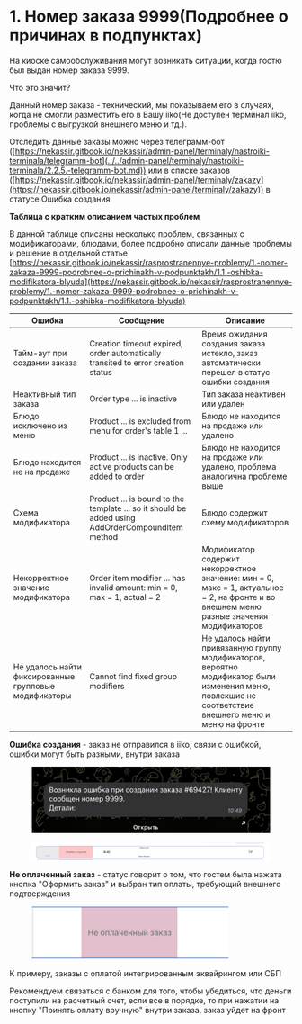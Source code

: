 # 1. Номер заказа 9999(Подробнее о причинах в подпунктах)

На киоске самообслуживания могут возникать ситуации, когда гостю был выдан номер заказа 9999.&#x20;

Что это значит?&#x20;

Данный номер заказа - технический, мы показываем его в случаях, когда не смогли разместить его в Вашу iiko(Не доступен терминал iiko, проблемы с выгрузкой внешнего меню и тд.).&#x20;



Отследить данные заказы можно через телеграмм-бот ([https://nekassir.gitbook.io/nekassir/admin-panel/terminaly/nastroiki-terminala/telegramm-bot](../../admin-panel/terminaly/nastroiki-terminala/2.2.5.-telegramm-bot.md)) или в списке заказов ([https://nekassir.gitbook.io/nekassir/admin-panel/terminaly/zakazy](https://nekassir.gitbook.io/nekassir/admin-panel/terminaly/zakazy)) в статусе Ошибка создания&#x20;

**Таблица с кратким описанием частых проблем**

В данной таблице описаны несколько проблем, связанных с модификаторами, блюдами, более подробно описали данные проблемы и решение в отдельной статье\
[https://nekassir.gitbook.io/nekassir/rasprostranennye-problemy/1.-nomer-zakaza-9999-podrobnee-o-prichinakh-v-podpunktakh/1.1.-oshibka-modifikatora-blyuda](https://nekassir.gitbook.io/nekassir/rasprostranennye-problemy/1.-nomer-zakaza-9999-podrobnee-o-prichinakh-v-podpunktakh/1.1.-oshibka-modifikatora-blyuda)

| Ошибка                                                | Сообщение                                                                                        | Описание                                                                                                                                              |
| ----------------------------------------------------- | ------------------------------------------------------------------------------------------------ | ----------------------------------------------------------------------------------------------------------------------------------------------------- |
| Тайм-аут при создании заказа                          | Creation timeout expired, order automatically transited to error creation status                 | Время ожидания создания заказа истекло, заказ автоматически перешел в статус ошибки создания                                                          |
| Неактивный тип заказа                                 | Order type ... is inactive                                                                       | Тип заказа неактивен или удален                                                                                                                       |
| Блюдо исключено из меню                               | Product ... is excluded from menu for order's table 1 ...                                        | Блюдо не находится на продаже или удалено                                                                                                             |
| Блюдо находится не на продаже                         | Product ... is inactive. Only active products can be added to order                              | Блюдо не находится на продаже или удалено, проблема аналогична проблеме выше                                                                          |
| Схема модификатора                                    | Product ... is bound to the template ... so it should be added using AddOrderCompoundItem method | Блюдо содержит схему модификаторов                                                                                                                    |
| Некорректное значение модификатора                    | Order item modifier ... has invalid amount: min = 0, max = 1, actual = 2                         | Модификатор содержит некорректное значение: мин = 0, макс = 1, актуальное = 2, на фронте и во внешнем меню разные значения модификаторов              |
| Не удалось найти фиксированные групповые модификаторы | Cannot find fixed group modifiers                                                                | Не удалось найти привязанную группу модификаторов, вероятно модификатор были изменения меню, повлекшие не соответствие внешнего меню и меню на фронте |

**Ошибка создания** - заказ не отправился в iiko, связи с ошибкой, ошибки могут быть разными, внутри заказа

<figure><img src="../../.gitbook/assets/Снимок экрана 2025-03-17 в 10.44.02.png" alt=""><figcaption></figcaption></figure>

<figure><img src="../../.gitbook/assets/Снимок экрана 2025-03-17 в 10.45.01.png" alt=""><figcaption></figcaption></figure>

&#x20;**Не оплаченный заказ** - статус говорит о том, что гостем была нажата кнопка "Оформить заказ" и выбран тип оплаты, требующий внешнего подтверждения

<figure><img src="../../.gitbook/assets/image (33).png" alt=""><figcaption></figcaption></figure>

К примеру, заказы с оплатой интегрированным эквайрингом или СБП

Рекомендуем связаться с банком для того, чтобы убедиться, что деньги поступили на расчетный счет, если все в порядке, то при нажатии на кнопку "Принять оплату вручную" внутри заказа, заказ уйдет на фронт
